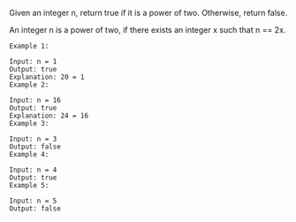 Given an integer n, return true if it is a power of two. Otherwise, return false.

An integer n is a power of two, if there exists an integer x such that n == 2x.

```
Example 1:

Input: n = 1
Output: true
Explanation: 20 = 1
Example 2:

Input: n = 16
Output: true
Explanation: 24 = 16
Example 3:

Input: n = 3
Output: false
Example 4:

Input: n = 4
Output: true
Example 5:

Input: n = 5
Output: false
```

